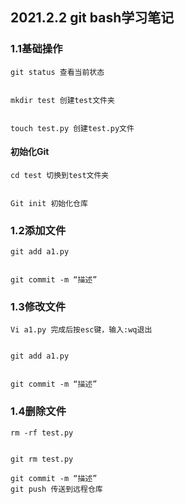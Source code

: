 ## 2021.2.2  git bash学习笔记

### 1.1基础操作

```
git status 查看当前状态


mkdir test 创建test文件夹


touch test.py 创建test.py文件
```

#### 初始化Git

```
cd test 切换到test文件夹


Git init 初始化仓库
```

### 1.2添加文件

```
git add a1.py


git commit -m “描述”
```

### 1.3修改文件

```
Vi a1.py 完成后按esc键，输入:wq退出


git add a1.py 


git commit -m “描述”
```

### 1.4删除文件

```
rm -rf test.py


git rm test.py

git commit -m “描述”
git push 传送到远程仓库
```

